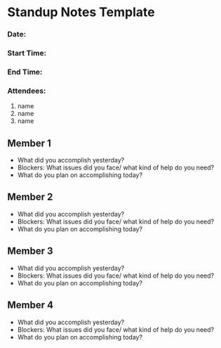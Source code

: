 # Standup Notes Template 

### Date:
### Start Time:
### End Time:
### Attendees:
1. name 
2. name 
3. name  

## Member 1
- What did you accomplish yesterday?
- Blockers: What issues did you face/ what kind of help do you need?
- What do you plan on accomplishing today?

## Member 2
- What did you accomplish yesterday?
- Blockers: What issues did you face/ what kind of help do you need?
- What do you plan on accomplishing today?

## Member 3
- What did you accomplish yesterday?
- Blockers: What issues did you face/ what kind of help do you need?
- What do you plan on accomplishing today?

## Member 4
- What did you accomplish yesterday?
- Blockers: What issues did you face/ what kind of help do you need?
- What do you plan on accomplishing today?
